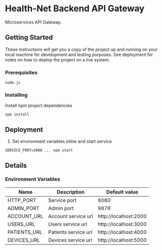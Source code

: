 # Health-Net Backend API Gateway

Microservices API Gateway.

## Getting Started

These instructions will get you a copy of the project up and running on your local machine for development and testing purposes. See deployment for notes on how to deploy the project on a live system.

### Prerequisites

```
node.js
```

### Installing

Install npm project dependencies
```
npm install
```

## Deployment

1. Set environment variables inline and start service
```
SERVICE_PORT=3000 ... npm start
```

## Details
### Environment Variables
| Name          | Description                     | Default value                                    |
|---------------|---------------------------------|--------------------------------------------------|
| HTTP_PORT     | Service port                    | 8080                                             |
| ADMIN_PORT    | Admin port                      | 9876 |
| ACCOUNT_URL | Account service url | http://localhost:2000 |
| USERS_URL | Users service url | http://localhost:3000 |
| PATIENTS_URL | Patients service url | http://localhost:4000 |
| DEVICES_URL | Devices service url | http://localhost:5000 |
